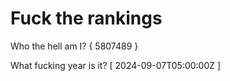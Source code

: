 # Fuck the rankings

Who the hell am I?
{ 5807489 }

What fucking year is it?
[ 2024-09-07T05:00:00Z ]
